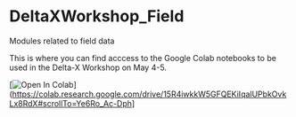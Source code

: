 # DeltaXWorkshop_Field
Modules related to field data


This is where you can find acccess to the Google Colab notebooks to be used in the Delta-X Workshop on May 4-5.

[![Open In Colab](https://colab.research.google.com/assets/colab-badge.svg)](https://colab.research.google.com/drive/15R4iwkkW5GFQEKiIqalUPbkOvkLx8RdX#scrollTo=Ye6Ro_Ac-Dph]
